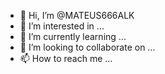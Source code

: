 - 👋 Hi, I’m @MATEUS666ALK
- 👀 I’m interested in ...
- 🌱 I’m currently learning ...
- 💞️ I’m looking to collaborate on ...
- 📫 How to reach me ...

<!---
MATEUS666ALK/MATEUS666ALK is a ✨ special ✨ repository because its `README.md` (this file) appears on your GitHub profile.
You can click the Preview link to take a look at your changes.
--->
